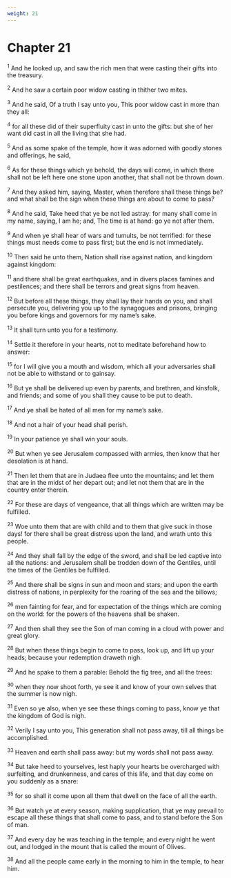 ```yaml
---
weight: 21
---
```


# Chapter 21

<sup>1</sup> And he looked up, and saw the rich men that were casting their gifts into the treasury. 

<sup>2</sup> And he saw a certain poor widow casting in thither two mites. 

<sup>3</sup> And he said, Of a truth I say unto you, This poor widow cast in more than they all: 

<sup>4</sup> for all these did of their superfluity cast in unto the gifts: but she of her want did cast in all the living that she had. 

<sup>5</sup> And as some spake of the temple, how it was adorned with goodly stones and offerings, he said, 

<sup>6</sup> As for these things which ye behold, the days will come, in which there shall not be left here one stone upon another, that shall not be thrown down. 

<sup>7</sup> And they asked him, saying, Master, when therefore shall these things be? and what shall be the sign when these things are about to come to pass? 

<sup>8</sup> And he said, Take heed that ye be not led astray: for many shall come in my name, saying, I am he; and, The time is at hand: go ye not after them. 

<sup>9</sup> And when ye shall hear of wars and tumults, be not terrified: for these things must needs come to pass first; but the end is not immediately. 

<sup>10</sup> Then said he unto them, Nation shall rise against nation, and kingdom against kingdom: 

<sup>11</sup> and there shall be great earthquakes, and in divers places famines and pestilences; and there shall be terrors and great signs from heaven. 

<sup>12</sup> But before all these things, they shall lay their hands on you, and shall persecute you, delivering you up to the synagogues and prisons, bringing you before kings and governors for my name’s sake. 

<sup>13</sup> It shall turn unto you for a testimony. 

<sup>14</sup> Settle it therefore in your hearts, not to meditate beforehand how to answer: 

<sup>15</sup> for I will give you a mouth and wisdom, which all your adversaries shall not be able to withstand or to gainsay. 

<sup>16</sup> But ye shall be delivered up even by parents, and brethren, and kinsfolk, and friends; and some of you shall they cause to be put to death. 

<sup>17</sup> And ye shall be hated of all men for my name’s sake. 

<sup>18</sup> And not a hair of your head shall perish. 

<sup>19</sup> In your patience ye shall win your souls. 

<sup>20</sup> But when ye see Jerusalem compassed with armies, then know that her desolation is at hand. 

<sup>21</sup> Then let them that are in Judaea flee unto the mountains; and let them that are in the midst of her depart out; and let not them that are in the country enter therein. 

<sup>22</sup> For these are days of vengeance, that all things which are written may be fulfilled. 

<sup>23</sup> Woe unto them that are with child and to them that give suck in those days! for there shall be great distress upon the land, and wrath unto this people. 

<sup>24</sup> And they shall fall by the edge of the sword, and shall be led captive into all the nations: and Jerusalem shall be trodden down of the Gentiles, until the times of the Gentiles be fulfilled. 

<sup>25</sup> And there shall be signs in sun and moon and stars; and upon the earth distress of nations, in perplexity for the roaring of the sea and the billows; 

<sup>26</sup> men fainting for fear, and for expectation of the things which are coming on the world: for the powers of the heavens shall be shaken. 

<sup>27</sup> And then shall they see the Son of man coming in a cloud with power and great glory. 

<sup>28</sup> But when these things begin to come to pass, look up, and lift up your heads; because your redemption draweth nigh. 

<sup>29</sup> And he spake to them a parable: Behold the fig tree, and all the trees: 

<sup>30</sup> when they now shoot forth, ye see it and know of your own selves that the summer is now nigh. 

<sup>31</sup> Even so ye also, when ye see these things coming to pass, know ye that the kingdom of God is nigh. 

<sup>32</sup> Verily I say unto you, This generation shall not pass away, till all things be accomplished. 

<sup>33</sup> Heaven and earth shall pass away: but my words shall not pass away. 

<sup>34</sup> But take heed to yourselves, lest haply your hearts be overcharged with surfeiting, and drunkenness, and cares of this life, and that day come on you suddenly as a snare: 

<sup>35</sup> for so shall it come upon all them that dwell on the face of all the earth. 

<sup>36</sup> But watch ye at every season, making supplication, that ye may prevail to escape all these things that shall come to pass, and to stand before the Son of man. 

<sup>37</sup> And every day he was teaching in the temple; and every night he went out, and lodged in the mount that is called the mount of Olives. 

<sup>38</sup> And all the people came early in the morning to him in the temple, to hear him. 


